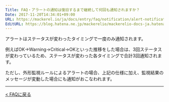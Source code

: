 ```yaml
---
Title: FAQ・アラートの通知は復旧するまで継続して何回も通知されますか？
Date: 2017-11-20T14:34:01+09:00
URL: https://mackerel.io/ja/docs/entry/faq/notification/alert-notification
EditURL: https://blog.hatena.ne.jp/mackerelio/mackerelio-docs-ja.hatenablog.mackerel.io/atom/entry/8599973812319460162
---
```


アラートはステータスが変わったタイミングで一度のみ通知されます。

例えばOK→Warning→Critical→OKといった推移をした場合は、3回ステータスが変わっているため、ステータスが変わった各タイミングで合計3回通知されます。

ただし、外形監視ルールによるアラートの場合、上記の仕様に加え、監視結果のメッセージが変動した場合にも通知がおこなわれます。

---

[< FAQに戻る](https://mackerel.io/ja/docs/entry/faq)
